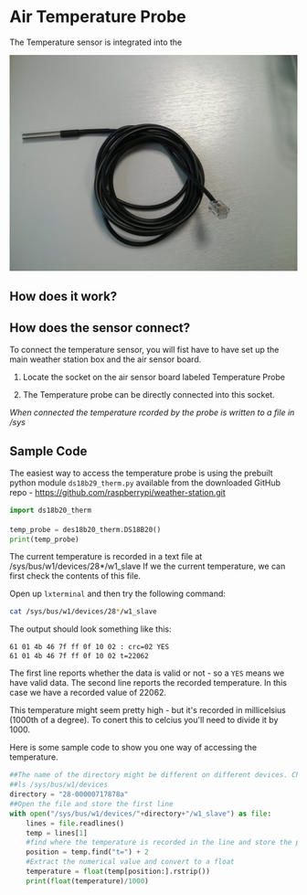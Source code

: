 # Air Temperature Probe

The Temperature sensor is integrated into the 

![Temperature probe](images/temperature.jpg)

## How does it work?



## How does the sensor connect?

To connect the temperature sensor, you will fist have to have set up the main weather station box and the air sensor board.

1. Locate the socket on the air sensor board labeled Temperature Probe

2. The Temperature probe can be directly connected into this socket.

*When connected the temperature rcorded by the probe is written to a file in /sys*

## Sample Code

The easiest way to access the temperature probe is using the prebuilt python module `ds18b29_therm.py` available from the downloaded GitHub repo - https://github.com/raspberrypi/weather-station.git

```python
import ds18b20_therm

temp_probe = des18b20_therm.DS18B20()
print(temp_probe)
```

The current temperature is recorded in a text file at /sys/bus/w1/devices/28*/w1_slave
If we the current temperature, we can first check the contents of this file.

Open up `lxterminal` and then try the following command:

```bash
cat /sys/bus/w1/devices/28*/w1_slave
```

The output should look something like this:
```
61 01 4b 46 7f ff 0f 10 02 : crc=02 YES
61 01 4b 46 7f ff 0f 10 02 t=22062
```

The first line reports whether the data is valid or not - so a `YES` means we have valid data.
The second line reports the recorded temperature. In this case we have a recorded value of 22062.

This temperature might seem pretty high - but it's recorded in millicelsius (1000th of a degree). To conert this to celcius you'll need to divide it by 1000.

Here is some sample code to show you one way of accessing the temperature.

```python
##The name of the directory might be different on different devices. Check the name by using:
##ls /sys/bus/w1/devices
directory = "28-00000717878a"
##Open the file and store the first line
with open("/sys/bus/w1/devices/"+directory+"/w1_slave") as file:
    lines = file.readlines()
    temp = lines[1]
	#find where the temperature is recorded in the line and store the position
    position = temp.find("t=") + 2
	#Extract the numerical value and convert to a float
    temperature = float(temp[position:].rstrip())
	print(float(temperature)/1000)
```
	
